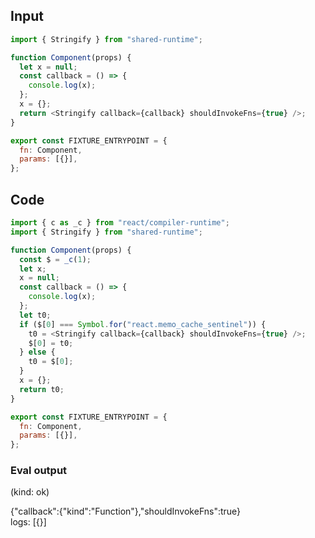 
## Input

```javascript
import { Stringify } from "shared-runtime";

function Component(props) {
  let x = null;
  const callback = () => {
    console.log(x);
  };
  x = {};
  return <Stringify callback={callback} shouldInvokeFns={true} />;
}

export const FIXTURE_ENTRYPOINT = {
  fn: Component,
  params: [{}],
};

```

## Code

```javascript
import { c as _c } from "react/compiler-runtime";
import { Stringify } from "shared-runtime";

function Component(props) {
  const $ = _c(1);
  let x;
  x = null;
  const callback = () => {
    console.log(x);
  };
  let t0;
  if ($[0] === Symbol.for("react.memo_cache_sentinel")) {
    t0 = <Stringify callback={callback} shouldInvokeFns={true} />;
    $[0] = t0;
  } else {
    t0 = $[0];
  }
  x = {};
  return t0;
}

export const FIXTURE_ENTRYPOINT = {
  fn: Component,
  params: [{}],
};

```
      
### Eval output
(kind: ok) <div>{"callback":{"kind":"Function"},"shouldInvokeFns":true}</div>
logs: [{}]